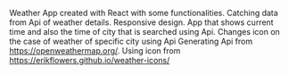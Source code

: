 Weather App created with React with some functionalities.
Catching data from Api of weather details.
Responsive design.
App that shows current time and also the time of city that is searched using Api.
Changes icon on the case of weather of specific city using Api
Generating Api from https://openweathermap.org/.
Using icon from https://erikflowers.github.io/weather-icons/

